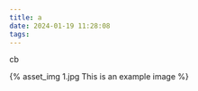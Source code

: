 ```yaml
---
title: a
date: 2024-01-19 11:28:08
tags:
---
```


cb

{% asset_img 1.jpg This is an example image %}